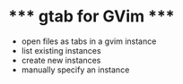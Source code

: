 *** gtab for GVim ***
==

- open files as tabs in a gvim instance  
- list existing instances  
- create new instances  
- manually specify an instance  

